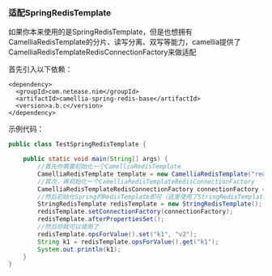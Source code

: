 
### 适配SpringRedisTemplate
如果你本来使用的是SpringRedisTemplate，但是也想拥有CamelliaRedisTemplate的分片、读写分离、双写等能力，camellia提供了CamelliaRedisTemplateRedisConnectionFactory来做适配

首先引入以下依赖：  
```
<dependency>
  <groupId>com.netease.nim</groupId>
  <artifactId>camellia-spring-redis-base</artifactId>
  <version>a.b.c</version>
</dependency>
```

示例代码：  
```java
public class TestSpringRedisTemplate {

    public static void main(String[] args) {
        //首先你需要初始化一个CamelliaRedisTemplate
        CamelliaRedisTemplate template = new CamelliaRedisTemplate("redis://@127.0.0.1:6379");
        //其次，再初始化一个CamelliaRedisTemplateRedisConnectionFactory
        CamelliaRedisTemplateRedisConnectionFactory connectionFactory = new CamelliaRedisTemplateRedisConnectionFactory(template);
        //然后初始化Spring的RedisTemplate即可（这里使用了StringRedisTemplate），大部分情况下，spring会自动帮你装配好了
        StringRedisTemplate redisTemplate = new StringRedisTemplate();
        redisTemplate.setConnectionFactory(connectionFactory);
        redisTemplate.afterPropertiesSet();
        //然后你就可以使用了
        redisTemplate.opsForValue().set("k1", "v2");
        String k1 = redisTemplate.opsForValue().get("k1");
        System.out.println(k1);
    }
}
```
